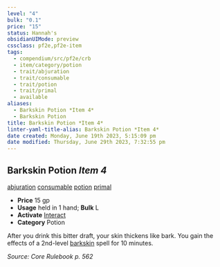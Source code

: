 ```yaml
---
level: "4"
bulk: "0.1"
price: "15"
status: Hannah's
obsidianUIMode: preview
cssclass: pf2e,pf2e-item
tags:
  - compendium/src/pf2e/crb
  - item/category/potion
  - trait/abjuration
  - trait/consumable
  - trait/potion
  - trait/primal
  - available
aliases:
  - Barkskin Potion *Item 4*
  - Barkskin Potion
title: Barkskin Potion *Item 4*
linter-yaml-title-alias: Barkskin Potion *Item 4*
date created: Monday, June 19th 2023, 5:15:09 pm
date modified: Thursday, June 29th 2023, 7:32:55 pm
---
```


## Barkskin Potion *Item 4*

[abjuration](rules/traits/abjuration.md) [consumable](rules/traits/consumable.md) [potion](rules/traits/potion.md) [primal](rules/traits/primal.md)

- **Price** 15 gp
- **Usage** held in 1 hand; **Bulk** L
- **Activate** [Interact](rules/actions/interact.md)
- **Category** Potion

After you drink this bitter draft, your skin thickens like bark. You gain the effects of a 2nd-level [barkskin](compendium/spells/barkskin.md) spell for 10 minutes.

*Source: Core Rulebook p. 562*
